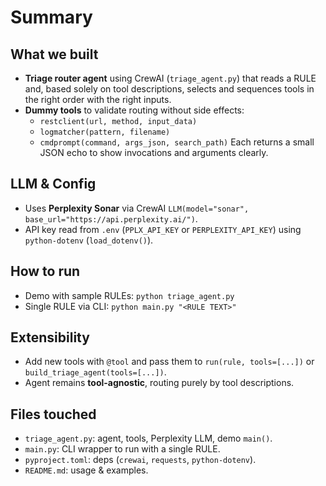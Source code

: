 # Summary

## What we built
- **Triage router agent** using CrewAI (`triage_agent.py`) that reads a RULE and, based solely on tool descriptions, selects and sequences tools in the right order with the right inputs.
- **Dummy tools** to validate routing without side effects:
  - `restclient(url, method, input_data)`
  - `logmatcher(pattern, filename)`
  - `cmdprompt(command, args_json, search_path)`
  Each returns a small JSON echo to show invocations and arguments clearly.

## LLM & Config
- Uses **Perplexity Sonar** via CrewAI `LLM(model="sonar", base_url="https://api.perplexity.ai/")`.
- API key read from `.env` (`PPLX_API_KEY` or `PERPLEXITY_API_KEY`) using `python-dotenv` (`load_dotenv()`).

## How to run
- Demo with sample RULEs: `python triage_agent.py`
- Single RULE via CLI: `python main.py "<RULE TEXT>"`

## Extensibility
- Add new tools with `@tool` and pass them to `run(rule, tools=[...])` or `build_triage_agent(tools=[...])`.
- Agent remains **tool-agnostic**, routing purely by tool descriptions.

## Files touched
- `triage_agent.py`: agent, tools, Perplexity LLM, demo `main()`.
- `main.py`: CLI wrapper to run with a single RULE.
- `pyproject.toml`: deps (`crewai`, `requests`, `python-dotenv`).
- `README.md`: usage & examples.
